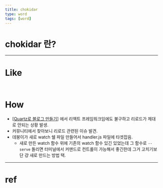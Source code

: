 ```yaml
---
title: chokidar
type: word
tags: [word]
---
```


# chokidar 란?


---

# Like
`
`
# How
- [[Quartz로 블로그 만들기](Quartz)] 에서 리액트 프레임워크임에도 불구하고 리로드가 제대로 안되는 상황 발생.
- 커뮤니티에서 찾아보니 리로드 관련된 이슈 발견.
- 데붕이가 새로 watch 쉘 파일 만들어서 handler.js 파일에 타겟잡음.
  - 새로 만든 watch 함수 위에 기존의 watch 함수 있긴 있었는데 그 함수로 `--serve` 돌리면 터미널에서 커맨드로 컨트롤이 가능해서 좋긴한데 그거 고치기보단 걍 새로 만드는 방법 택.



---

# ref 
 